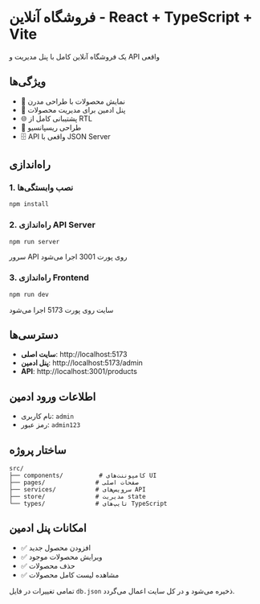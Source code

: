 # فروشگاه آنلاین - React + TypeScript + Vite

یک فروشگاه آنلاین کامل با پنل مدیریت و API واقعی

## ویژگی‌ها

- 🛒 نمایش محصولات با طراحی مدرن
- 🔧 پنل ادمین برای مدیریت محصولات
- 🌐 پشتیبانی کامل از RTL
- 📱 طراحی ریسپانسیو
- 🗄️ API واقعی با JSON Server

## راه‌اندازی

### 1. نصب وابستگی‌ها
```bash
npm install
```

### 2. راه‌اندازی API Server
```bash
npm run server
```
سرور API روی پورت 3001 اجرا می‌شود

### 3. راه‌اندازی Frontend
```bash
npm run dev
```
سایت روی پورت 5173 اجرا می‌شود

## دسترسی‌ها

- **سایت اصلی**: http://localhost:5173
- **پنل ادمین**: http://localhost:5173/admin
- **API**: http://localhost:3001/products

## اطلاعات ورود ادمین

- نام کاربری: `admin`
- رمز عبور: `admin123`

## ساختار پروژه

```
src/
├── components/          # کامپوننت‌های UI
├── pages/              # صفحات اصلی
├── services/           # سرویس‌های API
├── store/              # مدیریت state
└── types/              # تایپ‌های TypeScript
```

## امکانات پنل ادمین

- ✅ افزودن محصول جدید
- ✅ ویرایش محصولات موجود
- ✅ حذف محصولات
- ✅ مشاهده لیست کامل محصولات

تمامی تغییرات در فایل `db.json` ذخیره می‌شود و در کل سایت اعمال می‌گردد.